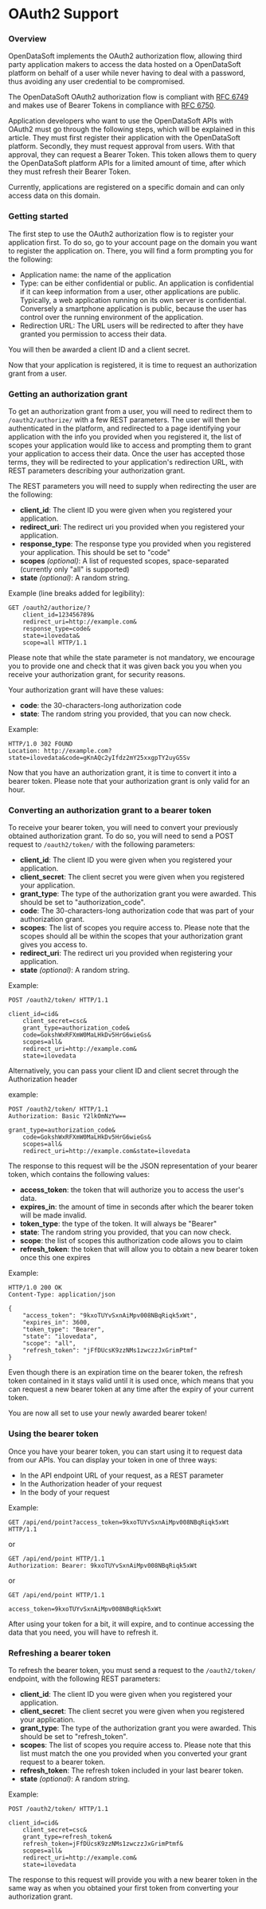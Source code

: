 # OAuth2 Support

### Overview

OpenDataSoft implements the OAuth2 authorization flow, allowing third party application makers to access the data hosted on a OpenDataSoft platform on behalf of a user while never having to deal with a password, thus avoiding any user credential to be compromised.

The OpenDataSoft OAuth2 authorization flow is compliant with [RFC 6749](http://tools.ietf.org/html/rfc6749) and makes use of Bearer Tokens in compliance with [RFC 6750](http://tools.ietf.org/html/rfc6750).

Application developers who want to use the OpenDataSoft APIs with OAuth2 must go through the following steps, which will be explained in this article. They must first register their application with the OpenDataSoft platform. Secondly, they must request approval from users. With that approval, they can request a Bearer Token. This token allows them to query the OpenDataSoft platform APIs for a limited amount of time, after which they must refresh their Bearer Token.

Currently, applications are registered on a specific domain and can only access data on this domain.

### Getting started

The first step to use the OAuth2 authorization flow is to register your application first. To do so, go to your account page on the domain you want to register the application on. There, you will find a form prompting you for the following:

* Application name: the name of the application
* Type: can be either confidential or public. An application is confidential if it can keep information from a user, other applications are public. Typically, a web application running on its own server is confidential. Conversely a smartphone application is public, because the user has control over the running environment of the application.
* Redirection URL: The URL users will be redirected to after they have granted you permission to access their data.

You will then be awarded a client ID and a client secret.

Now that your application is registered, it is time to request an authorization grant from a user.

### Getting an authorization grant

To get an authorization grant from a user, you will need to redirect them to `/oauth2/authorize/` with a few REST parameters. The user will then be authenticated in the platform, and redirected to a page identifying your application with the info you provided when you registered it, the list of scopes your application would like to access and prompting them to grant your application to access their data. Once the user has accepted those terms, they will be redirected to your application's redirection URL, with REST parameters describing your authorization grant.

The REST parameters you will need to supply when redirecting the user are the following:

* **client_id**: The client ID you were given when you registered your application.
* **redirect_uri**: The redirect uri you provided when you registered your application.
* **response_type**: The response type you provided when you registered your application. This should be set to "code"
* **scopes** *(optional)*: A list of requested scopes, space-separated (currently only "all" is supported)
* **state** *(optional)*: A random string.

Example (line breaks added for legibility):

```http
GET /oauth2/authorize/?
    client_id=123456789&
    redirect_uri=http://example.com&
    response_type=code&
    state=ilovedata&
    scope=all HTTP/1.1
```

Please note that while the state parameter is not mandatory, we encourage you to provide one and check that it was given back you you when you receive your authorization grant, for security reasons.

Your authorization grant will have these values:

* **code**: the 30-characters-long authorization code
* **state**: The random string you provided, that you can now check.

Example:

```http
HTTP/1.0 302 FOUND
Location: http://example.com?state=ilovedata&code=gKnAQc2yIfdz2mY25xxgpTY2uyG5Sv
```


Now that you have an authorization grant, it is time to convert it into a bearer token. Please note that your authorization grant is only valid for an hour.

### Converting an authorization grant to a bearer token

To receive your bearer token, you will need to convert your previously obtained authorization grant. To do so, you will need to send a POST request to `/oauth2/token/` with the following parameters:

* **client_id**: The client ID you were given when you registered your application. 
* **client_secret**: The client secret you were given when you registered your application.
* **grant_type**: The type of the authorization grant you were awarded. This should be set to "authorization_code".
* **code**: The 30-characters-long authorization code that was part of your authorization grant.
* **scopes**: The list of scopes you require access to. Please note that the scopes should all be within the scopes that your authorization grant gives you access to. 
* **redirect_uri**: The redirect uri you provided when registering your application.
* **state** *(optional)*: A random string.

Example:

```http
POST /oauth2/token/ HTTP/1.1

client_id=cid&
    client_secret=csc&
    grant_type=authorization_code&
    code=GokshWxRFXmW0MaLHkDv5HrG6wieGs&
    scopes=all&
    redirect_uri=http://example.com&
    state=ilovedata
```

Alternatively, you can pass your client ID and client secret through the Authorization header

example:

```http
POST /oauth2/token/ HTTP/1.1
Authorization: Basic Y2lkOmNzYw==

grant_type=authorization_code&
    code=GokshWxRFXmW0MaLHkDv5HrG6wieGs&
    scopes=all&
    redirect_uri=http://example.com&state=ilovedata
```


The response to this request will be the JSON representation of your bearer token, which contains the following values:

* **access_token**: the token that will authorize you to access the user's data.
* **expires_in**: the amount of time in seconds after which the bearer token will be made invalid.
* **token_type**: the type of the token. It will always be "Bearer"
* **state**: The random string you provided, that you can now check.
* **scope**: the list of scopes this authorization code allows you to claim
* **refresh_token**: the token that will allow you to obtain a new bearer token once this one expires


Example:

```http
HTTP/1.0 200 OK
Content-Type: application/json

{
    "access_token": "9kxoTUYvSxnAiMpv008NBqRiqk5xWt",
    "expires_in": 3600,
    "token_type": "Bearer",
    "state": "ilovedata",
    "scope": "all",
    "refresh_token": "jFfDUcsK9zzNMs1zwczzJxGrimPtmf"
}
```

Even though there is an expiration time on the bearer token, the refresh token contained in it stays valid until it is used once, which means that you can request a new bearer token at any time after the expiry of your current token.

You are now all set to use your newly awarded bearer token!

### Using the bearer token

Once you have your bearer token, you can start using it to request data from our APIs. You can display your token in one of three ways:

* In the API endpoint URL of your request, as a REST parameter
* In the Authorization header of your request
* In the body of your request

Example:

```http
GET /api/end/point?access_token=9kxoTUYvSxnAiMpv008NBqRiqk5xWt HTTP/1.1
```

or

```http
GET /api/end/point HTTP/1.1
Authorization: Bearer: 9kxoTUYvSxnAiMpv008NBqRiqk5xWt
```

or

```http
GET /api/end/point HTTP/1.1

access_token=9kxoTUYvSxnAiMpv008NBqRiqk5xWt
```


After using your token for a bit, it will expire, and to continue accessing the data that you need, you will have to refresh it.

### Refreshing a bearer token

To refresh the bearer token, you must send a request to the `/oauth2/token/` endpoint, with the following REST parameters:

* **client_id**: The client ID you were given when you registered your application. 
* **client_secret**: The client secret you were given when you registered your application.
* **grant_type**: The type of the authorization grant you were awarded. This should be set to "refresh_token".
* **scopes**: The list of scopes you require access to. Please note that this list must match the one you provided when you converted your grant request to a bearer token. 
* **refresh_token**: The refresh token included in your last bearer token.
* **state** *(optional)*: A random string.

Example:

```http
POST /oauth2/token/ HTTP/1.1

client_id=cid&
    client_secret=csc&
    grant_type=refresh_token&
    refresh_token=jFfDUcsK9zzNMs1zwczzJxGrimPtmf&
    scopes=all&
    redirect_uri=http://example.com&
    state=ilovedata
```

The response to this request will provide you with a new bearer token in the same way as when you obtained your first token from converting your authorization grant.